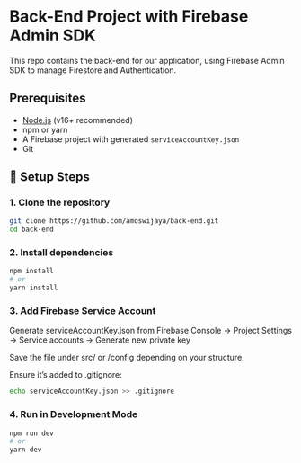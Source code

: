 # Back-End Project with Firebase Admin SDK

This repo contains the back-end for our application, using Firebase Admin SDK to manage Firestore and Authentication.

## Prerequisites

- [Node.js](https://nodejs.org/) (v16+ recommended)
- npm or yarn
- A Firebase project with generated `serviceAccountKey.json`
- Git

## 🚀 Setup Steps

### 1. Clone the repository

```bash
git clone https://github.com/amoswijaya/back-end.git
cd back-end
```

### 2. Install dependencies

```bash
npm install
# or
yarn install
```

### 3. Add Firebase Service Account

Generate serviceAccountKey.json from Firebase Console → Project Settings → Service accounts → Generate new private key

Save the file under src/ or /config depending on your structure.

Ensure it’s added to .gitignore:

```bash
echo serviceAccountKey.json >> .gitignore
```

### 4. Run in Development Mode

```bash
npm run dev
# or
yarn dev
```
